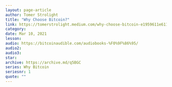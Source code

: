 ```yaml
---
layout: page-article
author: Tomer Strolight
title: "Why Choose Bitcoin?"
link: https://tomerstrolight.medium.com/why-choose-bitcoin-e1959611e611
category: 
date: Mar 10, 2021
lesson: 
audio: https://bitcoinaudible.com/audiobooks-%F0%9F%86%95/
audio2: 
audio3: 
star: 
archive: https://archive.md/q5BGC
series: Why Bitcoin
seriesnr: 1
quote: ""
---
```

